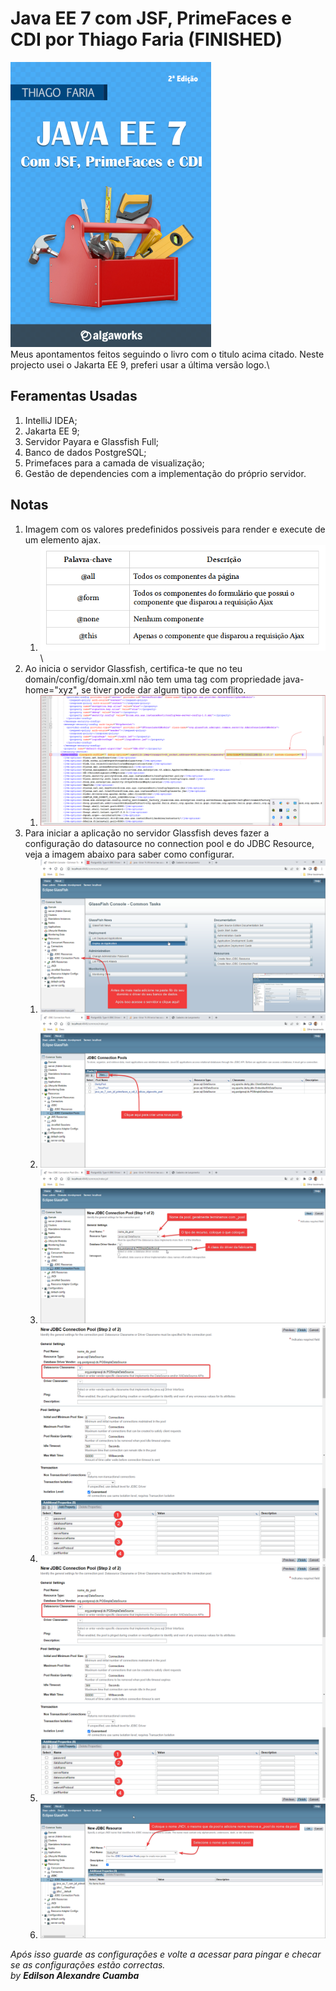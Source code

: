 # Java EE 7 com JSF, PrimeFaces e CDI por Thiago Faria (FINISHED)
![Capa  do livro](./aux-data/book-1.png)\
Meus apontamentos feitos seguindo o livro com o titulo acima citado.
Neste projecto usei o Jakarta EE 9, preferi usar a última versão logo.\
## Feramentas Usadas

1. IntelliJ IDEA;
2. Jakarta EE 9;
3. Servidor Payara e Glassfish Full;
4. Banco de dados PostgreSQL;
5. Primefaces para a camada de visualização;
6. Gestão de dependencies com a implementação do próprio servidor.

## Notas
1. Imagem com os valores predefinidos possiveis para render e execute de um elemento ajax.
   1. ![Imagem com os valores predefinidos possiveis para render e execute de um elemento ajax.](./aux-data/13_7_palavras_chaves_para_render_e_execute.png)\
2. Ao inicia o servidor Glassfish, certifica-te que no teu domain/config/domain.xml não tem uma tag com  propriedade java-home="xyz", se tiver pode dar algum tipo de conflito.
   1. ![Ficheiro domain.xml](./aux-data/ficheiro-domain.xml.png)
3. Para iniciar a aplicação no servidor Glassfish deves fazer a configuração do datasource no connection pool e do JDBC Resource, veja a imagem abaixo para saber como configurar.
   1. ![Adicionando a lib e acesso a area de criação de datasource - Configuração do datasource glassfish](./aux-data/glassfish-datasource-config.png)
   2. ![Acessando a area de criação de pools - Configuração do datasource glassfish](./aux-data/glassfish-datasource-config-1.png)
   3. ![Definindo os primeiros dados da configuração - Configuração do datasource glassfish](./aux-data/glassfish-datasource-config-2.png)
   4. ![Acessando a area de criação de pools- Configuração do datasource glassfish](./aux-data/glassfish-datasource-config-3.png)
   5. ![Acessando a area de criação de pools- Configuração do datasource glassfish](./aux-data/glassfish-datasource-config-4.png)
   6. ![Acessando a area de criação de pools- Configuração do datasource glassfish](./aux-data/glassfish-datasource-config-5.png)
   
*Após isso guarde as configurações e volte a acessar para pingar e checar se as configurações estão correctas.*\
*by **Edilson Alexandre Cuamba***

